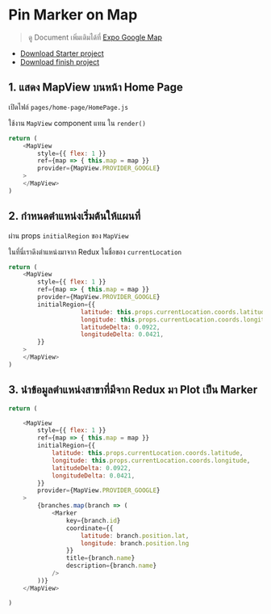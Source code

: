 
# Pin Marker on Map

> ดู Document เพิ่มเติมได้ที่ [Expo Google Map](https://docs.expo.io/versions/latest/sdk/map-view/)

- [Download Starter project](https://www.dropbox.com/s/0p6o6e0qghtcxyn/react-native-branch-map-mapview-starter.zip?dl=0)
- [Download finish project](https://www.dropbox.com/s/ok1094ayq41ytya/react-native-branch-map-finish.zip?dl=0)


## 1. แสดง MapView บนหน้า Home Page

เปิดไฟล์ `pages/home-page/HomePage.js`

ใช้งาน `MapView` component แทน ใน `render()`

```js
return (
    <MapView
        style={{ flex: 1 }}
        ref={map => { this.map = map }}
        provider={MapView.PROVIDER_GOOGLE}
    >
    </MapView>
)
```

## 2. กำหนดตำแหน่งเริ่มต้นให้แผนที่ 

ผ่าน props `initialRegion` ของ `MapView`

ในที่นี่เราดึงตำแหน่งมาจาก Redux ในชื่อของ `currentLocation`

```js
return (
    <MapView
        style={{ flex: 1 }}
        ref={map => { this.map = map }}
        provider={MapView.PROVIDER_GOOGLE}
        initialRegion={{
                    latitude: this.props.currentLocation.coords.latitude,
                    longitude: this.props.currentLocation.coords.longitude,
                    latitudeDelta: 0.0922,
                    longitudeDelta: 0.0421,
        }}
    >
    </MapView>
)
```

## 3. นำข้อมูลตำแหน่งสาขาที่มีจาก Redux มา Plot เป็น Marker


```js
return (

    <MapView
        style={{ flex: 1 }}
        ref={map => { this.map = map }}
        initialRegion={{
            latitude: this.props.currentLocation.coords.latitude,
            longitude: this.props.currentLocation.coords.longitude,
            latitudeDelta: 0.0922,
            longitudeDelta: 0.0421,
        }}
        provider={MapView.PROVIDER_GOOGLE}
    >
        {branches.map(branch => (
            <Marker
                key={branch.id}
                coordinate={{
                    latitude: branch.position.lat,
                    longitude: branch.position.lng
                }}
                title={branch.name}
                description={branch.name}
            />
        ))}
    </MapView>

)
```